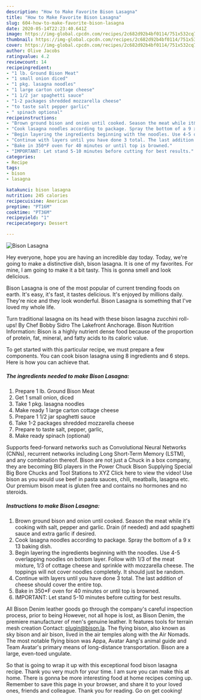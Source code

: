 ```yaml
---
description: "How to Make Favorite Bison Lasagna"
title: "How to Make Favorite Bison Lasagna"
slug: 604-how-to-make-favorite-bison-lasagna
date: 2020-05-14T22:23:40.641Z
image: https://img-global.cpcdn.com/recipes/2c682d92b4bf0114/751x532cq70/bison-lasagna-recipe-main-photo.jpg
thumbnail: https://img-global.cpcdn.com/recipes/2c682d92b4bf0114/751x532cq70/bison-lasagna-recipe-main-photo.jpg
cover: https://img-global.cpcdn.com/recipes/2c682d92b4bf0114/751x532cq70/bison-lasagna-recipe-main-photo.jpg
author: Olive Jacobs
ratingvalue: 4.2
reviewcount: 14
recipeingredient:
- "1 lb. Ground Bison Meat"
- "1 small onion diced"
- "1 pkg. lasagna noodles"
- "1 large carton cottage cheese"
- "1 1/2 jar spaghetti sauce"
- "1-2 packages shredded mozzarella cheese"
- "to taste salt pepper garlic"
- " spinach optional"
recipeinstructions:
- "Brown ground bison and onion until cooked. Season the meat while it&#39;s cooking with salt, pepper and garlic. Drain (if needed) and add spaghetti sauce and extra garlic if desired."
- "Cook lasagna noodles according to package. Spray the bottom of a 9 x 13 baking dish."
- "Begin layering the ingredients beginning with the noodles. Use 4-5 overlapping noodles on bottom layer. Follow with 1/3 of the meat mixture, 1/3 of cottage cheese and sprinkle with mozzarella cheese. The toppings will not cover noodles completely. It should just be random."
- "Continue with layers until you have done 3 total. The last addition of cheese should cover the entire top."
- "Bake in 350*F oven for 40 minutes or until top is browned."
- "IMPORTANT: Let stand 5-10 minutes before cutting for best results."
categories:
- Recipe
tags:
- bison
- lasagna

katakunci: bison lasagna 
nutrition: 245 calories
recipecuisine: American
preptime: "PT16M"
cooktime: "PT36M"
recipeyield: "1"
recipecategory: Dessert

---
```



![Bison Lasagna](https://img-global.cpcdn.com/recipes/2c682d92b4bf0114/751x532cq70/bison-lasagna-recipe-main-photo.jpg)

Hey everyone, hope you are having an incredible day today. Today, we're going to make a distinctive dish, bison lasagna. It is one of my favorites. For mine, I am going to make it a bit tasty. This is gonna smell and look delicious.

Bison Lasagna is one of the most popular of current trending foods on earth. It's easy, it's fast, it tastes delicious. It's enjoyed by millions daily. They're nice and they look wonderful. Bison Lasagna is something that I've loved my whole life.

Turn traditional lasagna on its head with these bison lasagna zucchini roll-ups! By Chef Bobby Sidro The Lakefront Anchorage. Bison Nutrition Information: Bison is a highly nutrient dense food because of the proportion of protein, fat, mineral, and fatty acids to its caloric value.


To get started with this particular recipe, we must prepare a few components. You can cook bison lasagna using 8 ingredients and 6 steps. Here is how you can achieve that.

<!--inarticleads1-->

##### The ingredients needed to make Bison Lasagna:

1. Prepare 1 lb. Ground Bison Meat
1. Get 1 small onion, diced
1. Take 1 pkg. lasagna noodles
1. Make ready 1 large carton cottage cheese
1. Prepare 1 1/2 jar spaghetti sauce
1. Take 1-2 packages shredded mozzarella cheese
1. Prepare to taste salt, pepper, garlic,
1. Make ready  spinach (optional)


Supports feed-forward networks such as Convolutional Neural Networks (CNNs), recurrent networks including Long Short-Term Memory (LSTM), and any combination thereof. Bison are not just a Chuck in a box company, they are becoming BIG players in the Power Chuck Bison Supplying Special Big Bore Chucks and Tool Stations to XYZ Click here to view the video! Use bison as you would use beef in pasta sauces, chili, meatballs, lasagna etc. Our premium bison meat is gluten free and contains no hormones and no steroids. 

<!--inarticleads2-->

##### Instructions to make Bison Lasagna:

1. Brown ground bison and onion until cooked. Season the meat while it&#39;s cooking with salt, pepper and garlic. Drain (if needed) and add spaghetti sauce and extra garlic if desired.
1. Cook lasagna noodles according to package. Spray the bottom of a 9 x 13 baking dish.
1. Begin layering the ingredients beginning with the noodles. Use 4-5 overlapping noodles on bottom layer. Follow with 1/3 of the meat mixture, 1/3 of cottage cheese and sprinkle with mozzarella cheese. The toppings will not cover noodles completely. It should just be random.
1. Continue with layers until you have done 3 total. The last addition of cheese should cover the entire top.
1. Bake in 350*F oven for 40 minutes or until top is browned.
1. IMPORTANT: Let stand 5-10 minutes before cutting for best results.


All Bison Denim leather goods go through the company&#39;s careful inspection process, prior to being However, not all hope is lost, as Bison Denim, the premiere manufacturer of men&#39;s genuine leather. It features tools for terrain mesh creation Contact: plugin@bison.la. The flying bison, also known as sky bison and air bison, lived in the air temples along with the Air Nomads. The most notable flying bison was Appa, Avatar Aang&#39;s animal guide and Team Avatar&#39;s primary means of long-distance transportation. Bison are a large, even-toed ungulate. 

So that is going to wrap it up with this exceptional food bison lasagna recipe. Thank you very much for your time. I am sure you can make this at home. There is gonna be more interesting food at home recipes coming up. Remember to save this page in your browser, and share it to your loved ones, friends and colleague. Thank you for reading. Go on get cooking!
